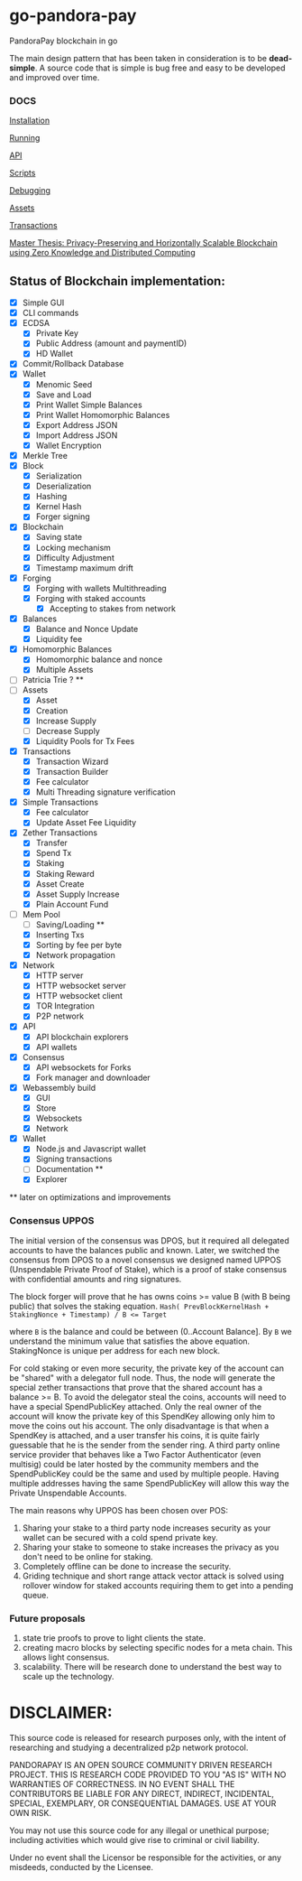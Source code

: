 # go-pandora-pay

PandoraPay blockchain in go

The main design pattern that has been taken in consideration is to be **dead-simple**. A source code that is simple is
bug free and easy to be developed and improved over time.

### DOCS

[Installation](/docs/installation.md)

[Running](/docs/running.md)

[API](/docs/api.md)

[Scripts](/docs/scripts.md)

[Debugging](/docs/debugging.md)

[Assets](/docs/assets.md)

[Transactions](/docs/transactions.md)

[Master Thesis: Privacy-Preserving and Horizontally Scalable Blockchain using Zero Knowledge and Distributed Computing](/docs/master-thesis-privacy-preserving-and-horizontally-scalable-blockchain-using-zero-knowledge-and-distributed-computing.pdf)

## Status of Blockchain implementation:

- [x] Simple GUI
- [x] CLI commands
- [x] ECDSA
    - [x] Private Key
    - [x] Public Address (amount and paymentID)
    - [x] HD Wallet
- [x] Commit/Rollback Database
- [x] Wallet
    - [x] Menomic Seed
    - [x] Save and Load
    - [x] Print Wallet Simple Balances
    - [x] Print Wallet Homomorphic Balances
    - [X] Export Address JSON
    - [X] Import Address JSON
    - [X] Wallet Encryption
- [x] Merkle Tree
- [x] Block
    - [x] Serialization
    - [x] Deserialization
    - [x] Hashing
    - [x] Kernel Hash
    - [x] Forger signing
- [x] Blockchain
    - [x] Saving state
    - [x] Locking mechanism
    - [x] Difficulty Adjustment
    - [x] Timestamp maximum drift
- [x] Forging
    - [x] Forging with wallets Multithreading
    - [X] Forging with staked accounts
        - [x] Accepting to stakes from network
- [x] Balances
    - [x] Balance and Nonce Update
    - [x] Liquidity fee
- [x] Homomorphic Balances
    - [x] Homomorphic balance and nonce
    - [x] Multiple Assets
- [ ] Patricia Trie ? **
- [ ] Assets
    - [X] Asset
    - [x] Creation
    - [x] Increase Supply
    - [ ] Decrease Supply
    - [x] Liquidity Pools for Tx Fees
- [x] Transactions
    - [x] Transaction Wizard
    - [x] Transaction Builder
    - [x] Fee calculator
    - [x] Multi Threading signature verification
- [x] Simple Transactions
    - [x] Fee calculator
    - [x] Update Asset Fee Liquidity
- [x] Zether Transactions
    - [x] Transfer
    - [x] Spend Tx
    - [x] Staking
    - [x] Staking Reward
    - [x] Asset Create
    - [x] Asset Supply Increase
    - [x] Plain Account Fund
- [ ] Mem Pool
    - [ ] Saving/Loading **
    - [X] Inserting Txs
    - [x] Sorting by fee per byte
    - [x] Network propagation
- [X] Network
    - [X] HTTP server
    - [X] HTTP websocket server
    - [x] HTTP websocket client
    - [X] TOR Integration
    - [x] P2P network
- [x] API
    - [X] API blockchain explorers
    - [x] API wallets
- [X] Consensus
    - [X] API websockets for Forks
    - [X] Fork manager and downloader
- [X] Webassembly build
    - [X] GUI
    - [X] Store
    - [X] Websockets
    - [X] Network
- [x] Wallet
    - [X] Node.js and Javascript wallet
    - [X] Signing transactions
    - [ ] Documentation **
    - [X] Explorer

** later on optimizations and improvements

### Consensus UPPOS

The initial version of the consensus was DPOS, but it required all delegated accounts to have the balances public and
known. Later, we switched the consensus from DPOS to a novel consensus we designed named UPPOS (Unspendable Private
Proof of Stake), which is a proof of stake consensus with confidential amounts and ring signatures.

The block forger will prove that he has owns coins >= value B (with B being public) that solves the staking
equation. `Hash( PrevBlockKernelHash + StakingNonce + Timestamp) / B <= Target`

where `B` is the balance and could be between (0..Account Balance]. By `B` we understand the minimum value that
satisfies the above equation. StakingNonce is unique per address for each new block.

For cold staking or even more security, the private key of the account can be "shared" with a delegator full node. Thus,
the node will generate the special zether transactions that prove that the shared account has a balance >= B. To avoid
the delegator steal the coins, accounts will need to have a special SpendPublicKey attached. Only the real owner of the
account will know the private key of this SpendKey allowing only him to move the coins out his account. The only disadvantage is
that when a SpendKey is attached, and a user transfer his coins, it is quite fairly guessable that he is the sender from
the sender ring. A third party online service provider that behaves like a Two Factor Authenticator (even multisig) could be later
hosted by the community members and the SpendPublicKey could be the same and used by multiple people. Having multiple
addresses having the same SpendPublicKey will allow this way the Private Unspendable Accounts.

The main reasons why UPPOS has been chosen over POS:

1. Sharing your stake to a third party node increases security as your wallet can be secured with a cold spend private
   key.
2. Sharing your stake to someone to stake increases the privacy as you don't need to be online for staking.
3. Completely offline can be done to increase the security.
4. Griding technique and short range attack vector attack is solved using rollover window for staked accounts requiring
   them to get into a pending queue.

### Future proposals

1. state trie proofs to prove to light clients the state.
2. creating macro blocks by selecting specific nodes for a meta chain. This allows light consensus.
3. scalability. There will be research done to understand the best way to scale up the technology.

# DISCLAIMER:

This source code is released for research purposes only, with the intent of researching and studying a decentralized p2p
network protocol.

PANDORAPAY IS AN OPEN SOURCE COMMUNITY DRIVEN RESEARCH PROJECT. THIS IS RESEARCH CODE PROVIDED TO YOU "AS IS" WITH NO
WARRANTIES OF CORRECTNESS. IN NO EVENT SHALL THE CONTRIBUTORS BE LIABLE FOR ANY DIRECT, INDIRECT, INCIDENTAL, SPECIAL,
EXEMPLARY, OR CONSEQUENTIAL DAMAGES. USE AT YOUR OWN RISK.

You may not use this source code for any illegal or unethical purpose; including activities which would give rise to
criminal or civil liability.

Under no event shall the Licensor be responsible for the activities, or any misdeeds, conducted by the Licensee.